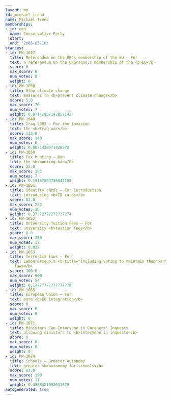 ```yaml
---
layout: mp
id: michael_trend
name: Michael Trend
memberships:
- id: con
  name: Conservative Party
  start: 
  end: '2005-03-18'
stances:
- id: PW-1027
  title: Referendum on the UK's membership of the EU — For
  text: a referendum on the UK&rsquo;s membership of the <b>EU</b>
  score: 0
  max_score: 0
  num_votes: 0
  weight: 0
- id: PW-1030
  title: Stop climate change
  text: measures to <b>prevent climate change</b>
  score: 5.0
  max_score: 70
  num_votes: 7
  weight: 0.07142857142857142
- id: PW-1049
  title: Iraq 2003 — For the invasion
  text: the <b>Iraq war</b>
  score: 113.0
  max_score: 140
  num_votes: 6
  weight: 0.8071428571428572
- id: PW-1050
  title: Fox hunting — Ban
  text: the <b>hunting ban</b>
  score: 25.0
  max_score: 190
  num_votes: 7
  weight: 0.13157894736842105
- id: PW-1051
  title: Identity cards — For introduction
  text: introducing <b>ID cards</b>
  score: 82.0
  max_score: 220
  num_votes: 10
  weight: 0.37272727272727274
- id: PW-1052
  title: University Tuition Fees — For
  text: university <b>tuition fees</b>
  score: 8.0
  max_score: 250
  num_votes: 17
  weight: 0.032
- id: PW-1053
  title: Terrorism laws — For
  text: Labour&rsquo;s <b title="Including voting to maintain them">anti-terrorism
    laws</b>
  score: 160.0
  max_score: 900
  num_votes: 54
  weight: 0.17777777777777778
- id: PW-1065
  title: European Union — For
  text: more <b>EU integration</b>
  score: 0
  max_score: 0
  num_votes: 0
  weight: 0
- id: PW-1071
  title: Ministers Can Intervene in Coroners' Inquests
  text: allowing ministers to <b>intervene in inquests</b>
  score: 0
  max_score: 0
  num_votes: 0
  weight: 0
- id: PW-1074
  title: Schools — Greater Autonomy
  text: greater <b>autonomy for schools</b>
  score: 83.0
  max_score: 190
  num_votes: 11
  weight: 0.4368421052631579
autogenerated: true
---
```

